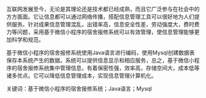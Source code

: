 
互联网发展至今，无论是其理论还是技术都已经成熟，而且它广泛参与在社会中的方方面面。它让信息都可以通过网络传播，搭配信息管理工具可以很好地为人们提供服务。针对成果信息管理混乱，出错率高，信息安全性差，劳动强度大，费时费力等问题，采用基于微信小程序的宿舍报修系统可以有效管理，使信息管理能够更加科学和规范。

基于微信小程序的宿舍报修系统使用Java语言进行编码，使用Mysql创建数据表保存本系统产生的数据。系统可以提供信息显示和相应服务，总之，基于微信小程序的宿舍报修系统集中管理信息，有着保密性强，效率高，存储空间大，成本低等诸多优点。它可以降低信息管理成本，实现信息管理计算机化。

关键词：基于微信小程序的宿舍报修系统；Java语言；Mysql
